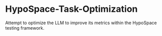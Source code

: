 # HypoSpace-Task-Optimization
Attempt to optimize the LLM to improve its metrics within the HypoSpace testing framework.
